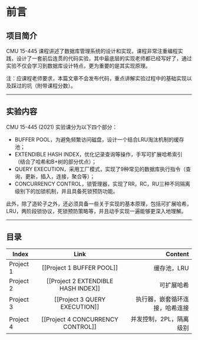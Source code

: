 # 前言
## 项目简介
CMU 15-445 课程讲述了数据库管理系统的设计和实现，课程非常注重编程实践，设计了一套前后连贯的代码实验，其中最底层的实现老师都已经写好了，通过实验不仅会学习到数据库设计特点，更为重要的是其实现原理。

注：应课程老师要求，本篇文章不会发布代码，重点讲解实验过程中的基础实现以及踩过的坑（附带课程分数）。

---
## 实验内容
CMU 15-445 (2021) 实验课分为以下四个部分：
* BUFFER POOL，为避免频繁访问磁盘，设计一个结合LRU淘汰机制的缓存池；
* EXTENDIBLE HASH INDEX，优化记录查询等操作，手写可扩展哈希索引（结合了哈希和B+树的部分优点）；
* QUERY EXECUTION，采用工厂模式，实现了9种常见的数据库执行指令（查询，更新，插入，连接，聚合等）；
* CONCURRENCY CONTROL，锁管理器，实现了RR，RC，RU三种不同隔离级别下的加锁机制，并且具备死锁预防功能。

此外，除了造轮子之外，还必须具备一些关于实现的基本原理，包括可扩展哈希，LRU，两阶段锁协议，死锁预防策略等，并且动手实现一遍能够更深入地理解。

---
## 目录
| Index     |  Link                  |         Content                 |
|-----------|:----------------------:|------------------------------------:|
| Project 1 | [[Project 1 BUFFER POOL]]  |      缓存池，LRU      |
| Project 2 | [[Project 2 EXTENDIBLE HASH INDEX]]  | 可扩展哈希 |
| Project 3 | [[Project 3 QUERY EXECUTION]]         | 执行器，嵌套循环连接，哈希连接       |
| Project 4 | [[Project 4 CONCURRENCY CONTROL]]   | 并发控制，2PL，隔离级别   |
